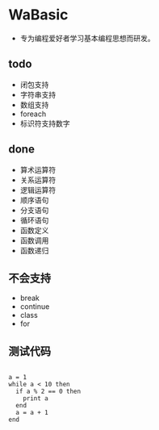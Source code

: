 # WaBasic

- 专为编程爱好者学习基本编程思想而研发。

## todo

- 闭包支持
- 字符串支持
- 数组支持
- foreach
- 标识符支持数字

## done

- 算术运算符
- 关系运算符
- 逻辑运算符
- 顺序语句
- 分支语句
- 循环语句
- 函数定义
- 函数调用
- 函数递归

## 不会支持

- break
- continue
- class
- for

## 测试代码

```

a = 1
while a < 10 then
  if a % 2 == 0 then
    print a
  end
  a = a + 1
end

```
